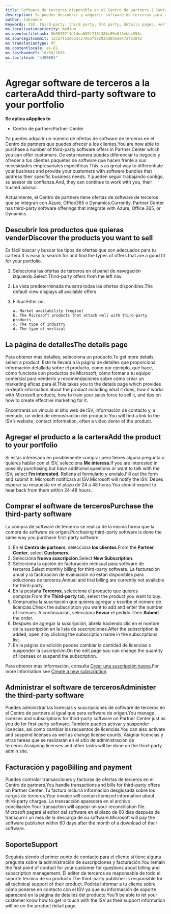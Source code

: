 ```yaml
---
title: Software de terceros disponible en el Centro de partners | Centro de partners
description: Ya puedes descubrir y adquirir software de terceros para agregar a la cartera que ofreces a los clientes.
author: labrenne
Keywords: ISV, third-party, third party, 3rd party, details pages, vertical software, software publisher
ms.localizationpriority: medium
ms.openlocfilehash: 5b98707f1d14ea689f718f386c09e0f3ebbc558c
ms.sourcegitcommit: 123a7f53d633c27eb5f982926d856de47afb1042
ms.translationtype: MT
ms.contentlocale: es-ES
ms.lasthandoff: 10/09/2018
ms.locfileid: "4490001"
---
```

# <a name="add-third-party-software-to-your-portfolio"></a><span data-ttu-id="bad30-103">Agregar software de terceros a la cartera</span><span class="sxs-lookup"><span data-stu-id="bad30-103">Add third-party software to your portfolio</span></span>

**<span data-ttu-id="bad30-104">Se aplica a</span><span class="sxs-lookup"><span data-stu-id="bad30-104">Applies to</span></span>** 

- <span data-ttu-id="bad30-105">Centro de partners</span><span class="sxs-lookup"><span data-stu-id="bad30-105">Partner Center</span></span>


<span data-ttu-id="bad30-106">Ya puedes adquirir un número de ofertas de software de terceros en el Centro de partners que puedes ofrecer a los clientes.</span><span class="sxs-lookup"><span data-stu-id="bad30-106">You are now able to purchase a number of third-party software offers in Partner Center which you can offer customers.</span></span> <span data-ttu-id="bad30-107">De esta manera puedes diferenciar tu negocio y ofrecer a tus clientes paquetes de software que hacen frente a sus necesidades empresariales específicas.</span><span class="sxs-lookup"><span data-stu-id="bad30-107">This is as great way to differentiate your business and provide your customers with software bundles that address their specific business needs.</span></span> <span data-ttu-id="bad30-108">Y pueden seguir trabajando contigo, su asesor de confianza.</span><span class="sxs-lookup"><span data-stu-id="bad30-108">And, they can continue to work with you, their trusted advisor.</span></span>

<span data-ttu-id="bad30-109">Actualmente, el Centro de partners tiene ofertas de software de terceros que se integran con Azure, Office365 o Dynamics.</span><span class="sxs-lookup"><span data-stu-id="bad30-109">Currently, Partner Center has third-party software offerings that integrate with Azure, Office 365, or Dynamics.</span></span>

## <a name="discover-the-products-you-want-to-sell"></a><span data-ttu-id="bad30-110">Descubrir los productos que quieras vender</span><span class="sxs-lookup"><span data-stu-id="bad30-110">Discover the products you want to sell</span></span>

<span data-ttu-id="bad30-111">Es fácil buscar y buscar los tipos de ofertas que son adecuados para tu cartera.</span><span class="sxs-lookup"><span data-stu-id="bad30-111">It is easy to search for and find the types of offers that are a good fit for your portfolio.</span></span> 
1.  <span data-ttu-id="bad30-112">Selecciona las ofertas de terceros en el panel de navegación izquierdo.</span><span class="sxs-lookup"><span data-stu-id="bad30-112">Select Third-party offers from the left nav.</span></span> 
2.  <span data-ttu-id="bad30-113">La vista predeterminada muestra todas las ofertas disponibles.</span><span class="sxs-lookup"><span data-stu-id="bad30-113">The default view displays all available offers.</span></span> 
3.  <span data-ttu-id="bad30-114">Filtrar:</span><span class="sxs-lookup"><span data-stu-id="bad30-114">Filter on:</span></span>

        a. Market availability (region) 
        b. The Microsoft products that attach well with third-party products  
        c. The type of industry 
        d. The type of vertical 

## <a name="the-details-page"></a><span data-ttu-id="bad30-115">La página de detalles</span><span class="sxs-lookup"><span data-stu-id="bad30-115">The details page</span></span>

<span data-ttu-id="bad30-116">Para obtener más detalles, selecciona un producto.</span><span class="sxs-lookup"><span data-stu-id="bad30-116">To get more details, select a product.</span></span> <span data-ttu-id="bad30-117">Esto te llevará a la página de detalles que proporciona información detallada sobre el producto, como por ejemplo, qué hace, cómo funciona con productos de Microsoft, cómo formar a tu equipo comercial para venderlo y recomendaciones sobre cómo crear un marketing eficaz para él.</span><span class="sxs-lookup"><span data-stu-id="bad30-117">This takes you to the details page which provides in-depth information about the product including what it does, how it works with Microsoft products, how to train your sales force to sell it, and tips on how to create effective marketing for it.</span></span> 

<span data-ttu-id="bad30-118">Encontrarás un vínculo al sitio web de ISV, información de contacto y, a menudo, un vídeo de demostración del producto.</span><span class="sxs-lookup"><span data-stu-id="bad30-118">You will find a link to the ISV’s website, contact information, often a video demo of the product.</span></span> 

## <a name="add-the-product-to-your-portfolio"></a><span data-ttu-id="bad30-119">Agregar el producto a la cartera</span><span class="sxs-lookup"><span data-stu-id="bad30-119">Add the product to your portfolio</span></span>

<span data-ttu-id="bad30-120">Si estás interesado en posiblemente comprar pero tienes alguna pregunta o quieres hablar con el ISV, selecciona **Me interesa**.</span><span class="sxs-lookup"><span data-stu-id="bad30-120">If you are interested in possibly purchasing but have additional questions or want to talk with the ISV, select **I’m interested**.</span></span> <span data-ttu-id="bad30-121">Rellena el formulario y envíalo.</span><span class="sxs-lookup"><span data-stu-id="bad30-121">Fill out the form and submit it.</span></span> <span data-ttu-id="bad30-122">Microsoft notificará al ISV.</span><span class="sxs-lookup"><span data-stu-id="bad30-122">Microsoft will notify the ISV.</span></span> <span data-ttu-id="bad30-123">Debes esperar su respuesta en el plazo de 24 a 48 horas.</span><span class="sxs-lookup"><span data-stu-id="bad30-123">You should expect to hear back from them within 24-48 hours.</span></span> 

## <a name="purchase-the-third-party-software"></a><span data-ttu-id="bad30-124">Comprar el software de terceros</span><span class="sxs-lookup"><span data-stu-id="bad30-124">Purchase the third-party software</span></span>

<span data-ttu-id="bad30-125">La compra de software de terceros se realiza de la misma forma que la compra de software de origen.</span><span class="sxs-lookup"><span data-stu-id="bad30-125">Purchasing third-party software is done the same way you purchase first-party software.</span></span> 

1.  <span data-ttu-id="bad30-126">En el **Centro de partners**, selecciona **los clientes**.</span><span class="sxs-lookup"><span data-stu-id="bad30-126">From the **Partner Center**, select **Customers**.</span></span>
2.  <span data-ttu-id="bad30-127">Selecciona **Nueva suscripción**.</span><span class="sxs-lookup"><span data-stu-id="bad30-127">Select **New Subscription**.</span></span>
3.  <span data-ttu-id="bad30-128">Selecciona la opción de facturación mensual para software de terceros.</span><span class="sxs-lookup"><span data-stu-id="bad30-128">Select monthly billing for third-party software.</span></span> <span data-ttu-id="bad30-129">La facturación anual y la facturación de evaluación no están disponibles para soluciones de terceros.</span><span class="sxs-lookup"><span data-stu-id="bad30-129">Annual and trial billing are currently not available for third-party.</span></span>
4.  <span data-ttu-id="bad30-130">En la pestaña **Terceros**, selecciona el producto que quieres comprar.</span><span class="sxs-lookup"><span data-stu-id="bad30-130">From the **Third-party** tab, select the product you want to buy.</span></span>
5.  <span data-ttu-id="bad30-131">Comprueba la suscripción que quieres agregar y escribe el número de licencias.</span><span class="sxs-lookup"><span data-stu-id="bad30-131">Check the subscription you want to add and enter the number of licenses.</span></span> <span data-ttu-id="bad30-132">A continuación, selecciona **Enviar** el pedido.</span><span class="sxs-lookup"><span data-stu-id="bad30-132">Then **Submit** the order.</span></span>
6.  <span data-ttu-id="bad30-133">Después de agregar la suscripción, ábrela haciendo clic en el nombre de la suscripción en la lista de suscripciones.</span><span class="sxs-lookup"><span data-stu-id="bad30-133">After the subscription is added, open it by clicking the subscription name in the subscriptions list.</span></span> 
7.  <span data-ttu-id="bad30-134">En la página de edición puedes cambiar la cantidad de licencias o suspender la suscripción.</span><span class="sxs-lookup"><span data-stu-id="bad30-134">On the edit page you can change the quantity of licenses or suspend the subscription.</span></span>

<span data-ttu-id="bad30-135">Para obtener más información, consulta [Crear una suscripción nueva](create-a-new-subscription.md).</span><span class="sxs-lookup"><span data-stu-id="bad30-135">For more information see [Create a new subscription](create-a-new-subscription.md).</span></span>

## <a name="administer-the-third-party-software"></a><span data-ttu-id="bad30-136">Administrar el software de terceros</span><span class="sxs-lookup"><span data-stu-id="bad30-136">Administer the third-party software</span></span>

<span data-ttu-id="bad30-137">Puedes administrar las licencias y suscripciones de software de terceros en el Centro de partners al igual que para software de origen.</span><span class="sxs-lookup"><span data-stu-id="bad30-137">You manage licenses and subscriptions for third-party software on Partner Center just as you do for first-party software.</span></span> <span data-ttu-id="bad30-138">También puedes activar y suspender licencias, así como cambiar los recuentos de licencias.</span><span class="sxs-lookup"><span data-stu-id="bad30-138">You can also activate and suspend licenses as well as change license counts.</span></span> <span data-ttu-id="bad30-139">Asignar licencias y otras tareas que se realizarán en el sitio de administración de terceros.</span><span class="sxs-lookup"><span data-stu-id="bad30-139">Assigning licenses and other tasks will be done on the third-party admin site.</span></span>

## <a name="billing-and-payment"></a><span data-ttu-id="bad30-140">Facturación y pago</span><span class="sxs-lookup"><span data-stu-id="bad30-140">Billing and payment</span></span>

<span data-ttu-id="bad30-141">Puedes controlar transacciones y facturas de ofertas de terceros en el Centro de partners.</span><span class="sxs-lookup"><span data-stu-id="bad30-141">You handle transactions and bills for third-party offers on Partner Center.</span></span> <span data-ttu-id="bad30-142">Tu factura incluirá información desglosada sobre los cargos de terceros.</span><span class="sxs-lookup"><span data-stu-id="bad30-142">Your invoice will contain itemized information about third-party charges.</span></span> <span data-ttu-id="bad30-143">La transacción aparecerá en el archivo conciliación.</span><span class="sxs-lookup"><span data-stu-id="bad30-143">Your transaction will appear on your reconciliation file.</span></span> <span data-ttu-id="bad30-144">Microsoft pagará al editor del software en el plazo de 60 días después de transcurrir un mes de la descarga de su software.</span><span class="sxs-lookup"><span data-stu-id="bad30-144">Microsoft will pay the software publisher within 60 days after the month of a download of their software.</span></span> 

## <a name="support"></a><span data-ttu-id="bad30-145">Soporte</span><span class="sxs-lookup"><span data-stu-id="bad30-145">Support</span></span>

<span data-ttu-id="bad30-146">Seguirás siendo el primer punto de contacto para el cliente si tiene alguna pregunta sobre la administración de suscripciones y facturación.</span><span class="sxs-lookup"><span data-stu-id="bad30-146">You remain the first point of contact for your customer for questions about billing and subscription management.</span></span> <span data-ttu-id="bad30-147">El editor de terceros es responsable de todo el soporte técnico de su producto.</span><span class="sxs-lookup"><span data-stu-id="bad30-147">The third-party publisher is responsible for all technical support of their product.</span></span> <span data-ttu-id="bad30-148">Podrás informar a tu cliente sobre cómo ponerse en contacto con el ISV ya que su información de soporte aparecerá en la página de detalles del producto.</span><span class="sxs-lookup"><span data-stu-id="bad30-148">You’ll be able to let your customer know how to get in touch with the ISV as their support information will be on the product detail page.</span></span>

